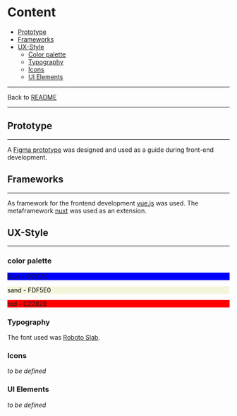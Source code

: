 # Content

*   [Prototype](#prototype)
*   [Frameworks](#frameworks)
*   [UX-Style](#ux-style)
    *   [Color palette](#color-palette)
    *   [Typography](#typography)
    *   [Icons](#icons)
    *   [UI Elements](#ui-elements)

* * *
Back to [README](./README.md)
* * *
## Prototype
* * *

A [Figma prototype](https://www.figma.com/file/T6ZFPtOimgmBoVVZa3ga9P/SLR-Website?node-id=0%3A1) was designed and used as a guide during front-end development.


## Frameworks
* * *

As framework for the frontend development [vue.js](https://vuejs.org/) was used. The metaframework [nuxt](https://nuxtjs.org/) was used as an extension.

## UX-Style
* * *

### color palette

<p style="background-color:blue">blue - 0051A0</p>
<p style="background-color:beige;color:black">sand - FDF5E0</p>
<p style="background-color:red;">red - C22828</p>

### Typography

The font used was [Roboto Slab](https://fonts.google.com/specimen/Roboto+Slab). 
    


### Icons

*to be defined*

### UI Elements

*to be defined*
